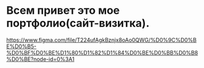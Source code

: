 # Всем привет это мое портфолио(сайт-визитка).
https://www.figma.com/file/T224ufAgkBznjx8oAo0QWG/%D0%9C%D0%BE%D0%B5-%D0%BF%D0%BE%D1%80%D1%82%D1%84%D0%BE%D0%BB%D0%B8%D0%BE?node-id=0%3A1